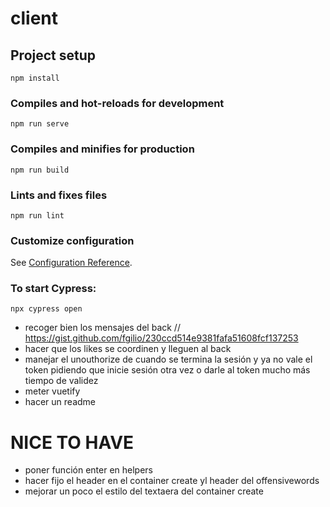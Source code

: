 # client

## Project setup
```
npm install
```

### Compiles and hot-reloads for development
```
npm run serve
```

### Compiles and minifies for production
```
npm run build
```

### Lints and fixes files
```
npm run lint
```

### Customize configuration
See [Configuration Reference](https://cli.vuejs.org/config/).

### To start Cypress:
`npx cypress open`
- recoger bien los mensajes del back
// https://gist.github.com/fgilio/230ccd514e9381fafa51608fcf137253
- hacer que los likes se coordinen y lleguen al back
- manejar el unouthorize de cuando se termina la sesión y ya no vale el token pidiendo que inicie sesión otra vez o darle al token mucho más tiempo de validez
- meter vuetify 
- hacer un readme

# NICE TO HAVE
- poner función enter en helpers
- hacer fijo el header en el container create yl header del offensivewords
- mejorar un poco el estilo del textaera del container create

